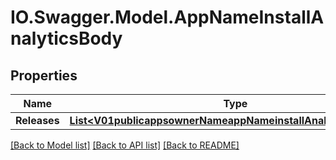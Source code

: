# IO.Swagger.Model.AppNameInstallAnalyticsBody
## Properties

Name | Type | Description | Notes
------------ | ------------- | ------------- | -------------
**Releases** | [**List&lt;V01publicappsownerNameappNameinstallAnalyticsReleases&gt;**](V01publicappsownerNameappNameinstallAnalyticsReleases.md) |  | [optional] 

[[Back to Model list]](../README.md#documentation-for-models) [[Back to API list]](../README.md#documentation-for-api-endpoints) [[Back to README]](../README.md)

